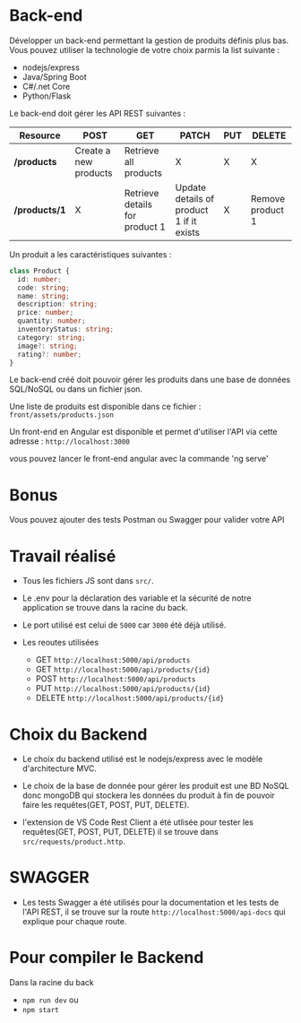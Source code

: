 # Back-end

Développer un back-end permettant la gestion de produits définis plus bas. Vous pouvez utiliser la technologie de votre choix parmis la list suivante :

- nodejs/express
- Java/Spring Boot
- C#/.net Core
- Python/Flask

Le back-end doit gérer les API REST suivantes : 

| Resource           | POST                  | GET                            | PATCH                                    | PUT | DELETE           |
| ------------------ | --------------------- | ------------------------------ | ---------------------------------------- | --- | ---------------- |
| **/products**      | Create a new products | Retrieve all products          | X                                        | X   |     X            |
| **/products/1**    | X                     | Retrieve details for product 1 | Update details of product 1 if it exists | X   | Remove product 1 |

Un produit a les caractéristiques suivantes : 

``` typescript
class Product {
  id: number;
  code: string;
  name: string;
  description: string;
  price: number;
  quantity: number;
  inventoryStatus: string;
  category: string;
  image?: string;
  rating?: number;
}
```

Le back-end créé doit pouvoir gérer les produits dans une base de données SQL/NoSQL ou dans un fichier json.

Une liste de produits est disponible dans ce fichier : `front/assets/products.json`

Un front-end en Angular est disponible et permet d'utiliser l'API via cette adresse : `http://localhost:3000`

vous pouvez lancer le front-end angular avec la commande 'ng serve'

# Bonus

Vous pouvez ajouter des tests Postman ou Swagger pour valider votre API

# Travail réalisé

- Tous les fichiers JS sont dans `src/`.

- Le .env pour la déclaration des variable et la sécurité de notre     application se trouve dans la racine du back.

- Le port utilisé est celui de `5000` car `3000` été déjà utilisé.

- Les reoutes utilisées
  - GET `http://localhost:5000/api/products`
  - GET `http://localhost:5000/api/products/{id}`
  - POST `http://localhost:5000/api/products`
  - PUT `http://localhost:5000/api/products/{id}`
  - DELETE `http://localhost:5000/api/products/{id}`


# Choix du Backend

- Le choix du backend utilisé est le nodejs/express avec le modèle d'architecture
MVC.

- Le choix de la base de donnée pour gérer les produit est une BD NoSQL donc mongoDB qui stockera les données du produit à fin de pouvoir faire les requêtes(GET, POST, PUT, DELETE).

- l'extension de VS Code Rest Client a été utlisée pour tester les requêtes(GET, POST, PUT, DELETE) il se trouve dans `src/requests/product.http`.

# SWAGGER

- Les tests Swagger a été utilisés pour la documentation et les tests de l'API REST, il se trouve sur la route `http://localhost:5000/api-docs` qui explique pour chaque route.

# Pour compiler le Backend

Dans la racine du back
- `npm run dev` ou
- `npm start`